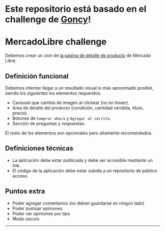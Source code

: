 
# Este repositorio está basado en el challenge de [Goncy](https://github.com/goncy/mercadolibre-details-challenge)!

# MercadoLibre challenge
Debemos crear un clon de [la página de detalle de producto](https://www.mercadolibre.com.ar/esferas-del-dragon-caja-de-7-esferas-de-dragon-ball-z/p/MLA20941885) de Mercado Libre.


## Definición funcional
Debemos intentar llegar a un resultado visual lo más aproximado posible, siendo los siguientes los elementos requeridos.

* Carousel que cambia de imagen al clickear (no en hover).
* Area de detalle del producto (condición, cantidad vendida, título, precio).
* Botones de `Comprar ahora` y `Agregar al carrito`.
* Sección de preguntas y respuestas.

El resto de los elementos son opcionales pero altamente recomendados.

## Definiciones técnicas
* La aplicación debe estar publicada y debe ser accesible mediante un link.
* El código de la aplicación debe estar subida a un repositorio de público acceso.

## Puntos extra
* Poder agregar comentarios (no deben guardarse en ningún lado)
* Poder puntuar opiniones
* Poder ver opiniones por tipo
* Modo oscuro

---


